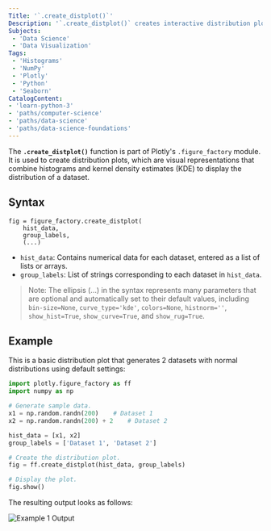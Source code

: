 ```yaml
---
Title: '`.create_distplot()`'
Description: '`.create_distplot()` creates interactive distribution plots combining histogram and KDE curves, ideal for visualization and comparing data distributions.'
Subjects:
 - 'Data Science'
 - 'Data Visualization'
Tags:
 - 'Histograms'
 - 'NumPy'
 - 'Plotly'
 - 'Python'
 - 'Seaborn'
CatalogContent:
- 'learn-python-3'
- 'paths/computer-science'
- 'paths/data-science'
- 'paths/data-science-foundations'
---
```


The **`.create_distplot()`** function is part of Plotly's `.figure_factory` module. It is used to create distribution plots, which are visual representations that combine histograms and kernel density estimates (KDE) to display the distribution of a dataset.

## Syntax

```pseudo
fig = figure_factory.create_distplot(
    hist_data,
    group_labels,
    (...)
```

- `hist_data`: Contains numerical data for each dataset, entered as a list of lists or arrays.
- `group_labels`: List of strings corresponding to each dataset in `hist_data`.

>Note: The ellipsis (...) in the syntax represents many parameters that are optional and automatically set to their default values, including `bin-size=None`, `curve_type='kde'`, `colors=None`, `histnorm=''`, `show_hist=True`, `show_curve=True`, and `show_rug=True`.

## Example

This is a basic distribution plot that generates 2 datasets with normal distributions using default settings:

```python
import plotly.figure_factory as ff
import numpy as np

# Generate sample data.
x1 = np.random.randn(200)    # Dataset 1
x2 = np.random.randn(200) + 2    # Dataset 2

hist_data = [x1, x2]
group_labels = ['Dataset 1', 'Dataset 2']

# Create the distribution plot.
fig = ff.create_distplot(hist_data, group_labels)

# Display the plot.
fig.show()
```

The resulting output looks as follows:

![Example 1 Output]("https://")
